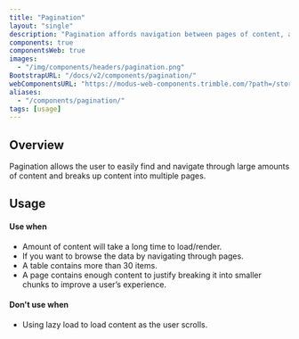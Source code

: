 ```yaml
---
title: "Pagination"
layout: "single"
description: "Pagination affords navigation between pages of content, and it highlights the page currently in view."
components: true
componentsWeb: true
images:
  - "/img/components/headers/pagination.png"
BootstrapURL: "/docs/v2/components/pagination/"
webComponentsURL: "https://modus-web-components.trimble.com/?path=/story/components-pagination--default"
aliases:
  - "/components/pagination/"
tags: [usage]
---
```


## Overview

Pagination allows the user to easily find and navigate through large amounts of content and breaks up content into multiple pages.

## Usage

#### Use when

- Amount of content will take a long time to load/render.
- If you want to browse the data by navigating through pages.
- A table contains more than 30 items.
- A page contains enough content to justify breaking it into smaller chunks to improve a user’s experience.

#### Don't use when

- Using lazy load to load content as the user scrolls.
